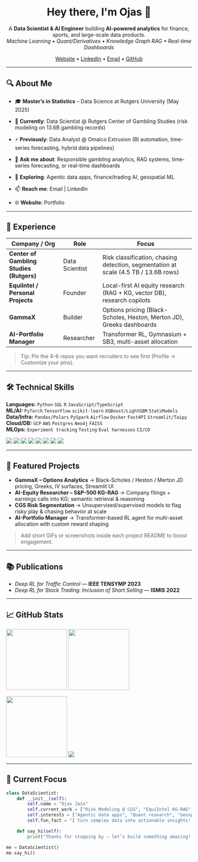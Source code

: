 <!--
If you like this template, star the repo ⭐ and connect with me on LinkedIn!
Drop this file into a repo named exactly your-username/your-username to activate it.
-->

<h1 align="center">Hey there, I'm Ojas 👋</h1>

<p align="center">
A <b>Data Scientist & AI Engineer</b> building <b>AI-powered analytics</b> for finance, sports, and large-scale data products.<br/>
<i>Machine Learning • Quant/Derivatives • Knowledge Graph RAG • Real-time Dashboards</i>
</p>

<p align="center">
  <a href="https://ojas-portfolio-types-git-4893fb-ojassharma16-gmailcoms-projects.vercel.app/" target="_blank">Website</a> •
  <a href="http://www.linkedin.com/in/ojassharma16" target="_blank">LinkedIn</a> •
  <a href="mailto:ojassharma16@gmail.com">Email</a> •
  <a href="https://github.com/ojassharma7">GitHub</a>
</p>

---

## 🔍 About Me

- 🎓 **Master’s in Statistics**  – Data Science at Rutgers University (May 2025)
- 🏢 **Currently**: Data Scientist @ Rutgers Center of Gambling Studies (risk modeling on 13.6B gambling records)
- ⚡ **Previously**: Data Analyst @ Omalco Extrusion (BI automation, time-series forecasting, hybrid data pipelines)
- 💬 **Ask me about**: Responsible gambling analytics, RAG systems, time-series forecasting, or real-time dashboards
- 🌱 **Exploring**: Agentic data apps, finance/trading AI, geospatial ML
- 📫 **Reach me**: Email
 | LinkedIn

- 🌐 **Website**: Portfolio

---

## 💼 Experience

| Company / Org | Role | Focus |
| --- | --- | --- |
| **Center of Gambling Studies (Rutgers)** | Data Scientist | Risk classification, chasing detection, segmentation at scale (4.5 TB / 13.6B rows) |
| **EquiIntel / Personal Projects** | Founder | Local-first AI equity research (RAG + KG, vector DB), research copilots |
| **GammaX** | Builder | Options pricing (Black-Scholes, Heston, Merton JD), Greeks dashboards |
| **AI-Portfolio Manager** | Researcher | Transformer RL, Gymnasium + SB3, multi-asset allocation |

> Tip: Pin the 4–6 repos you want recruiters to see first (Profile → Customize your pins).

---

## 🛠️ Technical Skills

**Languages:** `Python` `SQL` `R` `JavaScript/TypeScript`  
**ML/AI:** `PyTorch` `TensorFlow` `scikit-learn` `XGBoost/LightGBM` `StatsModels`  
**Data/Infra:** `Pandas/Polars` `PySpark` `Airflow` `Docker` `FastAPI` `Streamlit/Taipy`  
**Cloud/DB:** `GCP` `AWS` `Postgres` `Neo4j` `FAISS`  
**MLOps:** `Experiment tracking` `Testing` `Eval harnesses` `CI/CD`

<p>
  <img src="https://img.shields.io/badge/Python-3776AB?logo=python&logoColor=white" />
  <img src="https://img.shields.io/badge/SQL-336791?logo=postgresql&logoColor=white" />
  <img src="https://img.shields.io/badge/PyTorch-EE4C2C?logo=pytorch&logoColor=white" />
  <img src="https://img.shields.io/badge/TensorFlow-FF6F00?logo=tensorflow&logoColor=white" />
  <img src="https://img.shields.io/badge/scikit--learn-F7931E?logo=scikitlearn&logoColor=white" />
  <img src="https://img.shields.io/badge/Docker-2496ED?logo=docker&logoColor=white" />
  <img src="https://img.shields.io/badge/GCP-4285F4?logo=googlecloud&logoColor=white" />
  <img src="https://img.shields.io/badge/AWS-232F3E?logo=amazonaws&logoColor=white" />
</p>

---

## 🧩 Featured Projects

- **GammaX – Options Analytics** → Black-Scholes / Heston / Merton JD pricing, Greeks, IV surfaces, Streamlit UI  
- **AI-Equity Researcher – S&P-500 KG-RAG** → Company filings + earnings calls into KG; semantic retrieval & reasoning  
- **CGS Risk Segmentation** → Unsupervised/supervised models to flag risky play & chasing behavior at scale  
- **AI-Portfolio Manager** → Transformer-based RL agent for multi-asset allocation with custom reward shaping  

> Add short GIFs or screenshots inside each project README to boost engagement.

---

## 📚 Publications
- *Deep RL for Traffic Control* — **IEEE TENSYMP 2023**  
- *Deep RL for Stock Trading: Inclusion of Short Selling* — **ISMIS 2022**  

---

## 📈 GitHub Stats

<p>
  <img height="165" src="https://github-readme-stats.vercel.app/api?username=ArnavJ19&show_icons=true&hide_border=true&count_private=true" />
  <img height="165" src="https://github-readme-stats.vercel.app/api/top-langs/?username=ArnavJ19&layout=compact&hide_border=true" />
</p>

<p>
  <img src="https://streak-stats.demolab.com?user=ArnavJ19&hide_border=true" height="165" />
  <img src="https://komarev.com/ghpvc/?username=ArnavJ19&style=flat-square" />
</p>

---

## 🎯 Current Focus

```python
class DataScientist:
    def __init__(self):
        self.name = "Ojas Jain"
        self.current_work = ["Risk Modeling @ CGS", "EquiIntel KG-RAG", "GammaX"]
        self.interests = ["Agentic data apps", "Quant research", "Geospatial/ML"]
        self.fun_fact = "I turn complex data into actionable insights! 📊"

    def say_hi(self):
        print("Thanks for stopping by — let’s build something amazing! 🚀")

me = DataScientist()
me.say_hi()
